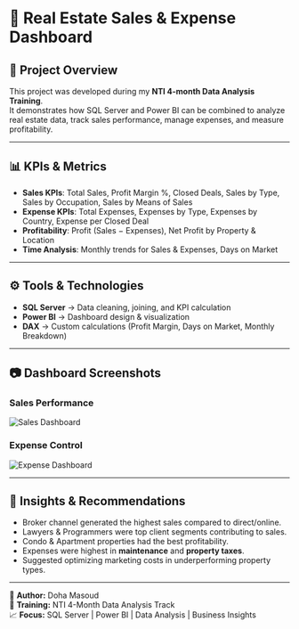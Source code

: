 # 🏡 Real Estate Sales & Expense Dashboard

## 📌 Project Overview
This project was developed during my **NTI 4-month Data Analysis Training**.  
It demonstrates how SQL Server and Power BI can be combined to analyze real estate data, track sales performance, manage expenses, and measure profitability.

---
## 📊 KPIs & Metrics
- **Sales KPIs**: Total Sales, Profit Margin %, Closed Deals, Sales by Type, Sales by Occupation, Sales by Means of Sales  
- **Expense KPIs**: Total Expenses, Expenses by Type, Expenses by Country, Expense per Closed Deal  
- **Profitability**: Profit (Sales − Expenses), Net Profit by Property & Location  
- **Time Analysis**: Monthly trends for Sales & Expenses, Days on Market  

---

## ⚙️ Tools & Technologies
- **SQL Server** → Data cleaning, joining, and KPI calculation  
- **Power BI** → Dashboard design & visualization  
- **DAX** → Custom calculations (Profit Margin, Days on Market, Monthly Breakdown)  

---

## 📷 Dashboard Screenshots
### Sales Performance
![Sales Dashboard](./images/)

### Expense Control
![Expense Dashboard](./images/expense_dashboard.png)

---

## 🚀 Insights & Recommendations
- Broker channel generated the highest sales compared to direct/online.  
- Lawyers & Programmers were top client segments contributing to sales.  
- Condo & Apartment properties had the best profitability.  
- Expenses were highest in **maintenance** and **property taxes**.  
- Suggested optimizing marketing costs in underperforming property types.  

---
👤 **Author:** Doha Masoud  
📅 **Training:** NTI 4-Month Data Analysis Track  
📈 **Focus:** SQL Server | Power BI | Data Analysis | Business Insights
